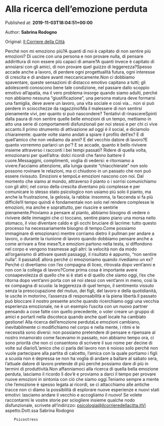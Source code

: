 
# Alla ricerca dell’emozione perduta

Published at: **2019-11-03T18:04:51+00:00**

Author: **Sabrina Rodogno**

Original: [Il Corriere della Città](https://www.ilcorrieredellacitta.com/news/psicologia/alla-ricerca-dellemozione-perduta.html)

Perché non mi emoziono più?A quanti di noi è capitato di non sentire più emozioni? Di uscire con una persona e non provare nulla, di pensare addirittura di non essere più capaci di amare?A quanti invece è capitato di annoiarsi con gli amici, di non provare quel guizzo di leggerezza?Spesso accade anche a lavoro, di perdere ogni progettualità futura, ogni interesse di crescita e di andare avanti meccanicamente.Non ci dobbiamo spaventare, queste sensazioni di distacco emotivo capitano a tutti; gli adolescenti conoscono bene tale condizione, nel passare dallo scoppio emotivo all’apatia, ma il vero problema insorge quando siamo adulti, perché non abbiamo nessuna “giustificazione”, una persona matura deve formarsi una famiglia, deve avere un lavoro, una vita sociale e così via… non si può perdere in sciocchezze da ragazzino!Ma il malessere di non sentirsi pienamente vivi, per quanto si può nascondere?
Tentativi di rinascereSpinti dalla paura di non sentire quelle belle emozioni di un tempo, mettiamo in atto una serie di comportamenti disfunzionali per noi stessi e per chi ci vive accanto.Il primo strumento di attivazione ad oggi è il social, e diciamolo chiaramente: quante volte siamo andati a spiare il profilo dell’ex? E di quell’amico che non vediamo da anni? E del vecchio datore di lavoro?E quanto vorremmo parlarci un po’? E se accade, quanto è bello rivivere insieme attraverso i racconti i bei tempi passati? Ridere di quella volta, emozionarsi per quell’altra: dolci ricordi che fanno battere il cuore.Messaggini, complimenti, voglia di vedersi: e ritorniamo a vivere.Facciamo attenzione, alla lunga queste “chiacchierate” non solo possono rovinare le relazioni, ma ci chiudono in un passato che non può essere rivissuto.
Emozioni e tempoLe emozioni nascono con noi. Dal momento che siamo al mondo, attraverso il pianto o i sorrisi comunichiamo con gli altri; nel corso della crescita diventano più complesse e per comunicare lo stesso stato psicologico non usiamo più solo il pianto, ma anche la frustrazione, la gelosia, la rabbia: insomma, la faccenda si fa più difficile!Il tempo quindi è fondamentale non solo nel rendere complesse le emozioni, ma anche e soprattutto, per riuscire e sentirle pienamente.Proviamo a pensare al pianto, abbiamo bisogno di vedere o rivivere delle immagini che ci toccano, sentire piano piano una morsa nello stomaco, il viso diventare caldo e gli occhi bruciare di lacrime: tutto questo processo ha necessariamente bisogno di tempo.Come possiamo immaginare di emozionarci mentre corriamo dietro il pullman per andare a lavoro, o durante la riunione di lavoro quando dobbiamo pensare anche a come arrivare a fine mese?Le emozioni partono nella testa, si diffondono nel corpo e vengono trasmesse agli altri: la velocità non da modo all’organismo di attivare questi passaggi, il risultato è appunto, “non sentire nulla”.
Il passatoE allora perché ci emozioniamo quando rivediamo un ex? Perché ci divertiamo con l’ex compagna di liceo, ritrovata dopo vent’anni e non con la collega di lavoro?Come prima cosa è importante avere consapevolezza di quello che si è stati e di quello che siamo oggi, l’ex che ritorna dopo vent’anni porta con sé noi stessi con vent’anni in meno, così la ex compagna di scuola: la leggerezza di quel tempo, il sentimento vissuto senza la preoccupazione del mutuo, dei figli, del lavoro e della quotidianità, le uscite in motorino, l’assenza di responsabilità e la piena libertà.Il passato può bloccare il nostro presente anche quando ricerchiamo oggi una vecchia esperienza emozionale, ne è un esempio l’uscita con un nuovo partner pensando a cose fatte con quello precedente, o voler creare un gruppo di amici e portarli nella discoteca quando anche quel locale ha cambiato gestione!
Alla ricerca dell’emozione perdutaLe emozioni cambiano, inevitabilmente ci modifichiamo nel corpo e nella mente, i ritmi e le necessità sono diversi: non possiamo pretendere di pensare e ripensare al nostro innamorato come facevamo in passato, non abbiamo tempo ora, ci sono priorità che non ci consentono di scrivere il suo nome per decine di volte sul diario!L’amico che ci parla del lavoro non è noioso solo perché non vuole partecipare alla partita di calcetto, l’amica con la quale portiamo i figli a scuola non è depressa se non ha voglia di andare a ballare al sabato sera, l’attuale datore di lavoro pretende di più perché possiamo dare di più in termini di produttività.Non affanniamoci alla ricerca di quella bella emozione perduta, lasciamo il ricordo lì dov’è e proviamo a darci il tempo per provare nuove emozioni in sintonia con ciò che siamo oggi.Teniamo sempre a mente che l’emozione è spesso legata ai ricordi, se ci attacchiamo alle antiche tracce non ci diamo la possibilità di esplorare nuove esperienze e nuovi stati emotivi: lasciamo andare il vecchio e accogliamo il nuovo!
Se volete raccontarmi le vostre storie per sciogliere insieme qualche nodo disfunzionale, scrivete all’indirizzo: psicologia@ilcorrieredellacitta.itVi aspetto.Dott.ssa Sabrina Rodogno

        Psicostress
      
